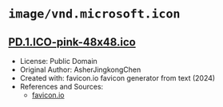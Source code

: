 # `image/vnd.microsoft.icon`

## [PD.1.ICO-pink-48x48.ico](../files/PD.1.ICO-pink-48x48.ico)

- License: Public Domain
- Original Author: AsherJingkongChen
- Created with: favicon.io favicon generator from text (2024)
- References and Sources:
  - [favicon.io](https://favicon.io/favicon-generator/)
